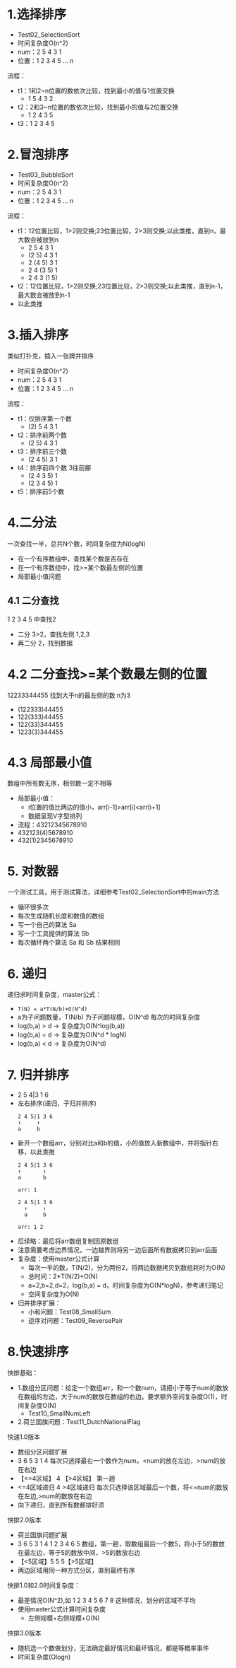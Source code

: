 # 1.选择排序
- Test02_SelectionSort
- 时间复杂度O(n^2)
- num：2 5 4 3 1
- 位置：1 2 3 4 5 ... n

流程：
- t1：1和2~n位置的数依次比较，找到最小的值与1位置交换
    - 1 5 4 3 2
- t2：2和3~n位置的数依次比较，找到最小的值与2位置交换
    - 1 2 4 3 5
- t3：1 2 3 4 5

# 2.冒泡排序
- Test03_BubbleSort
- 时间复杂度O(n^2)
- num：2 5 4 3 1
- 位置：1 2 3 4 5 ... n

流程：
- t1：12位置比较，1>2则交换;23位置比较，2>3则交换;以此类推，直到n，最大数会被放到n
    - 2 5 4 3 1
    - (2 5) 4 3 1
    - 2 (4 5) 3 1
    - 2 4 (3 5) 1
    - 2 4 3 (1 5)
- t2：12位置比较，1>2则交换;23位置比较，2>3则交换;以此类推，直到n-1，最大数会被放到n-1
- 以此类推

# 3.插入排序
类似打扑克，插入一张牌并排序
- 时间复杂度O(n^2)
- num：2 5 4 3 1
- 位置：1 2 3 4 5 ... n

流程：
- t1：仅排序第一个数
    - (2) 5 4 3 1
- t2：排序前两个数
    - (2 5) 4 3 1
- t3：排序前三个数
    - (2 4 5) 3 1
- t4：排序前四个数 3往前挪
    - (2 4 3 5) 1
    - (2 3 4 5) 1
- t5：排序前5个数

# 4.二分法
一次查找一半，总共N个数，时间复杂度为N(logN)

- 在一个有序数组中，查找某个数是否存在
- 在一个有序数组中，找>=某个数最左侧的位置
- 局部最小值问题

## 4.1 二分查找
1 2 3 4 5 中查找2
- 二分 3>2，查找左侧 1,2,3
- 再二分 2，找到数据

# 4.2 二分查找>=某个数最左侧的位置
12233344455 找到大于n的最左侧的数 n为3
- (122333)44455 
- 122(333)44455
- 122(33)344455
- 1223(3)344455

# 4.3 局部最小值
数组中所有数无序，相邻数一定不相等
- 局部最小值：
    - i位置的值比两边的值小，arr[i-1]>arr[i]<arr[i+1]
    - 数据呈现V字型排列
- 流程：43212345678910
- 432123(4)5678910
- 432(1)2345678910

# 5. 对数器
一个测试工具，用于测试算法，详细参考Test02_SelectionSort中的main方法
- 循环很多次
- 每次生成随机长度和数值的数组
- 写一个自己的算法 Sa
- 写一个工具提供的算法 Sb
- 每次循环两个算法 Sa 和 Sb 结果相同

# 6. 递归
递归求时间复杂度，master公式：
- `T(N) = a*T(N/b)+O(N^d)`
- a为子问题数量，T(N/b) 为子问题规模，O(N^d) 每次的时间复杂度
- log(b,a) > d -> 复杂度为O(N^log(b,a))
- log(b,a) = d -> 复杂度为O(N^d * logN)
- log(b,a) < d -> 复杂度为O(N^d)

# 7. 归并排序 
- 2 5 4|3 1 6
- 左右排序(递归，子归并排序)
    ```
    2 4 5|1 3 6
    ↑     ↑
    a     b
    ```
- 新开一个数组arr，分别对比a和b的值，小的值放入新数组中，并将指针右移，以此类推 
    ```
    2 4 5|1 3 6
    ↑       ↑
    a       b
    
    arr: 1

    2 4 5|1 3 6
      ↑     ↑
      a     b
    
    arr: 1 2
    ```
- 后续略：最后将arr数组复制回原数组
- 注意需要考虑边界情况，一边越界则将另一边后面所有数据拷贝到arr后面
- 复杂度：使用master公式计算
    - 每次一半的数，T(N/2)，分为两份2，将两边数据拷贝到数组耗时为O(N)
    - 总时间：2*T(N/2)+O(N)
    - a=2,b=2,d=2，log(b,a) = d，时间复杂度为O(N*logN)，参考递归笔记
    - 空间复杂度为O(N)
- 归并排序扩展：
    - 小和问题：Test08_SmallSum
    - 逆序对问题：Test09_ReversePair

# 8.快速排序
快排基础：
- 1.数组分区问题：给定一个数组arr，和一个数num，请把小于等于num的数放在数组的左边，大于num的数放在数组的右边。要求额外空间复杂度O(1)，时间复杂度O(N)
    - Test10_SmallNumLeft
- 2.荷兰国旗问题：Test11_DutchNationalFlag

快速1.0版本
- 数组分区问题扩展
- 3 6 5 3 1 4  每次只选择最右一个数作为num，<num的放在左边，>num的放在右边
- 【<=4区域】 4 【>4区域】   第一趟
-  <=4区域递归  4   >4区域递归   每次只选择该区域最后一个数，将<=num的数放在左边,>num的数放在右边
- 向下递归，直到所有数都排好须

快排2.0版本
- 荷兰国旗问题扩展
- 3 6 5 3 1 4 1 2 3 4 6 5 数组，第一趟，取数组最后一个数5，将小于5的数放在最左边，等于5的数放中间，>5的数放右边
- 【<5区域】5 5 5【>5区域】
- 两边区域用同一种方式分区，直到最终有序

快排1.0和2.0时间复杂度：
- 最差情况O(N^2),如 1 2 3 4 5 6 7 8 这种情况，划分的区域不平均
- 使用master公式计算时间复杂度
    - 左侧规模+右侧规模+O(N)

快排3.0版本
- 随机选一个数做划分，无法确定最好情况和最坏情况，都是等概率事件
- 时间复杂度(Ologn)


